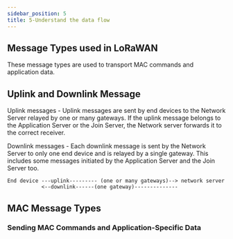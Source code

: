 ```yaml
---
sidebar_position: 5
title: 5-Understand the data flow
---
```


## Message Types used in LoRaWAN

These message types are used to transport MAC commands and application data.

## Uplink and Downlink Message

Uplink messages - Uplink messages are sent by end devices to the Network Server relayed by one or many gateways. If the uplink message belongs to the Application Server or the Join Server, the Network server forwards it to the correct receiver.

Downlink messages - Each downlink message is sent by the Network Server to only one end device and is relayed by a single gateway. This includes some messages initiated by the Application Server and the Join Server too.

```
End device ---uplink--------- (one or many gateways)--> network server
           <--downlink------(one gateway)--------------

```
## MAC Message Types

### Sending MAC Commands and Application-Specific Data

